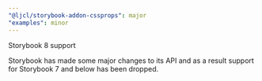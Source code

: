 ```yaml
---
"@ljcl/storybook-addon-cssprops": major
"examples": minor
---
```


Storybook 8 support

Storybook has made some major changes to its API and as a result support for Storybook 7 and below has been dropped.
